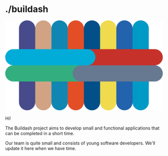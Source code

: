 # ./buildash

  ![icon](../icon.svg)

Hi!

The Buildash project aims to develop small and functional applications that can be completed in a short time.

Our team is quite small and consists of young software developers. We'll update it here when we have time.
